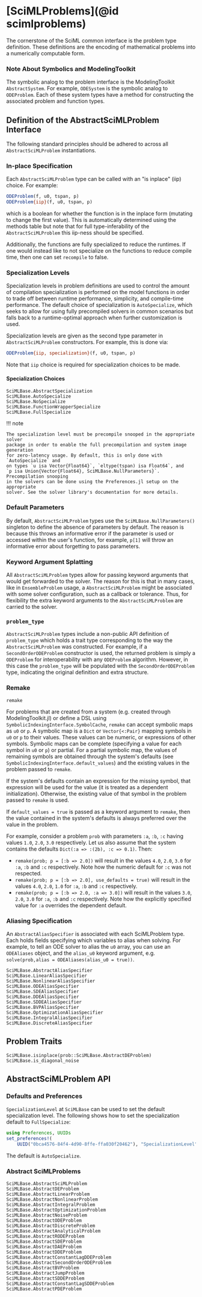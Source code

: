 # [SciMLProblems](@id scimlproblems)

The cornerstone of the SciML common interface is the problem type definition.
These definitions are the encoding of mathematical problems into a numerically
computable form.

### Note About Symbolics and ModelingToolkit

The symbolic analog to the problem interface is the ModelingToolkit `AbstractSystem`.
For example, `ODESystem` is the symbolic analog to `ODEProblem`. Each of these system
types have a method for constructing the associated problem and function types.

## Definition of the AbstractSciMLProblem Interface

The following standard principles should be adhered to across all
`AbstractSciMLProblem` instantiations.

### In-place Specification

Each `AbstractSciMLProblem` type can be called with an "is inplace" (iip) choice. For example:

```julia
ODEProblem(f, u0, tspan, p)
ODEProblem{iip}(f, u0, tspan, p)
```

which is a boolean for whether the function is in the inplace form (mutating to
change the first value). This is automatically determined using the methods table
but note that for full type-inferability of the `AbstractSciMLProblem` this iip-ness should
be specified.

Additionally, the functions are fully specialized to reduce the runtimes. If one
would instead like to not specialize on the functions to reduce compile time,
then one can set `recompile` to false.

### Specialization Levels

Specialization levels in problem definitions are used to control the amount of compilation
specialization is performed on the model functions in order to trade off between runtime
performance, simplicity, and compile-time performance. The default choice of specialization
is `AutoSpecialize`, which seeks to allow for using fully precompiled solvers in common
scenarios but falls back to a runtime-optimal approach when further customization is used.

Specialization levels are given as the second type parameter in `AbstractSciMLProblem`
constructors. For example, this is done via:

```julia
ODEProblem{iip, specialization}(f, u0, tspan, p)
```

Note that `iip` choice is required for specialization choices to be made.

#### Specialization Choices

```@docs
SciMLBase.AbstractSpecialization
SciMLBase.AutoSpecialize
SciMLBase.NoSpecialize
SciMLBase.FunctionWrapperSpecialize
SciMLBase.FullSpecialize
```

!!! note
    
    The specialization level must be precompile snooped in the appropriate solver
    package in order to enable the full precompilation and system image generation
    for zero-latency usage. By default, this is only done with `AutoSpecialize` and
    on types `u isa Vector{Float64}`, `eltype(tspan) isa Float64`, and
    `p isa Union{Vector{Float64}, SciMLBase.NullParameters}`. Precompilation snooping
    in the solvers can be done using the Preferences.jl setup on the appropriate
    solver. See the solver library's documentation for more details.

### Default Parameters

By default, `AbstractSciMLProblem` types use the `SciMLBase.NullParameters()` singleton to
define the absence of parameters by default. The reason is because this throws an
informative error if the parameter is used or accessed within the user's function,
for example, `p[1]` will throw an informative error about forgetting to pass
parameters.

### Keyword Argument Splatting

All `AbstractSciMLProblem` types allow for passing keyword arguments that would get forwarded
to the solver. The reason for this is that in many cases, like in `EnsembleProblem`
usage, a `AbstractSciMLProblem` might be associated with some solver configuration, such as a
callback or tolerance. Thus, for flexibility the extra keyword arguments to the
`AbstractSciMLProblem` are carried to the solver.

### `problem_type`

`AbstractSciMLProblem` types include a non-public API definition of `problem_type` which holds
a trait type corresponding to the way the `AbstractSciMLProblem` was constructed. For example,
if a `SecondOrderODEProblem` constructor is used, the returned problem is simply a
`ODEProblem` for interoperability with any `ODEProblem` algorithm. However, in this case
the `problem_type` will be populated with the `SecondOrderODEProblem` type, indicating
the original definition and extra structure.

### Remake

```@docs
remake
```

For problems that are created from a system (e.g. created through ModelingToolkit.jl) or
define a DSL using `SymbolicIndexingInterface.SymbolCache`, `remake` can accept symbolic
maps as `u0` or `p`. A symbolic map is a `Dict` or `Vector{<:Pair}` mapping symbols in
`u0` or `p` to their values. These values can be numeric, or expressions of other symbols.
Symbolic maps can be complete (specifying a value for each symbol in `u0` or `p`) or
partial. For a partial symbolic map, the values of remaining symbols are obtained through
the system's defaults (see `SymbolicIndexingInterface.default_values`) and the existing
values in the problem passed to `remake`.

If the system's defaults contain an expression for the missing symbol, that expression
will be used for the value (it is treated as a dependent initialization). Otherwise,
the existing value of that symbol in the problem passed to `remake` is used.

If `default_values = true` is passed as a keyword argument to `remake`, then the value
contained in the system's defaults is always preferred over the value in the problem.

For example, consider a problem `prob` with parameters `:a`, `:b`, `:c` having values
`1.0`, `2.0`, `3.0` respectively. Let us also assume that the system contains the
defaults `Dict(:a => :(2b), :c => 0.1)`. Then:

  - `remake(prob; p = [:b => 2.0])` will result in the values `4.0`, `2.0`, `3.0` for
    `:a`, `:b` and `:c` respectively. Note how the numeric default for `:c` was not
    respected.
  - `remake(prob; p = [:b => 2.0], use_defaults = true)` will result in the values `4.0`,
    `2.0`, `1.0` for `:a`, `:b` and `:c` respectively.
  - `remake(prob; p = [:b => 2.0, :a => 3.0])` will result in the values `3.0`, `2.0`,
    `3.0` for `:a`, `:b` and `:c` respectively. Note how the explicitly specified value for
    `:a` overrides the dependent default.

### Aliasing Specification

An `AbstractAliasSpecifier` is associated with each SciMLProblem type. Each holds fields specifying which variables to alias
when solving. For example, to tell an ODE solver to alias the `u0` array, you can use an `ODEAliases` object,
and the `alias_u0` keyword argument, e.g. `solve(prob,alias = ODEAliases(alias_u0 = true))`.

```@docs
SciMLBase.AbstractAliasSpecifier
SciMLBase.LinearAliasSpecifier
SciMLBase.NonlinearAliasSpecifier
SciMLBase.ODEAliasSpecifier
SciMLBase.SDEAliasSpecifier
SciMLBase.DDEAliasSpecifier
SciMLBase.SDDEAliasSpecifier
SciMLBase.BVPAliasSpecifier
SciMLBase.OptimizationAliasSpecifier
SciMLBase.IntegralAliasSpecifier
SciMLBase.DiscreteAliasSpecifier
```

## Problem Traits

```@docs
SciMLBase.isinplace(prob::SciMLBase.AbstractDEProblem)
SciMLBase.is_diagonal_noise
```

## AbstractSciMLProblem API

### Defaults and Preferences

`SpecializationLevel` at `SciMLBase` can be used to set the default specialization level. The following
shows how to set the specialization default to `FullSpecialize`:

```julia
using Preferences, UUIDs
set_preferences!(
    UUID("0bca4576-84f4-4d90-8ffe-ffa030f20462"), "SpecializationLevel" => "FullSpecialize")
```

The default is `AutoSpecialize`.

### Abstract SciMLProblems

```@docs
SciMLBase.AbstractSciMLProblem
SciMLBase.AbstractDEProblem
SciMLBase.AbstractLinearProblem
SciMLBase.AbstractNonlinearProblem
SciMLBase.AbstractIntegralProblem
SciMLBase.AbstractOptimizationProblem
SciMLBase.AbstractNoiseProblem
SciMLBase.AbstractODEProblem
SciMLBase.AbstractDiscreteProblem
SciMLBase.AbstractAnalyticalProblem
SciMLBase.AbstractRODEProblem
SciMLBase.AbstractSDEProblem
SciMLBase.AbstractDAEProblem
SciMLBase.AbstractDDEProblem
SciMLBase.AbstractConstantLagDDEProblem
SciMLBase.AbstractSecondOrderODEProblem
SciMLBase.AbstractBVProblem
SciMLBase.AbstractJumpProblem
SciMLBase.AbstractSDDEProblem
SciMLBase.AbstractConstantLagSDDEProblem
SciMLBase.AbstractPDEProblem
```
